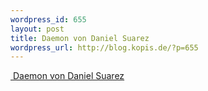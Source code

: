 ```yaml
--- 
wordpress_id: 655
layout: post
title: Daemon von Daniel Suarez
wordpress_url: http://blog.kopis.de/?p=655
---
```

<a href="http://www.amazon.de/Daemon/dp/B0038QN2AS/kopisde-21"><img class="aligncenter" src="http://blog.kopis.de/wp-content/uploads/2011/05/516XL9z9OtL._SL500_AA266_PIkin3BottomRight-1834_AA300_SH20_OU03_.jpg" alt="" />
Daemon von Daniel Suarez</a>
